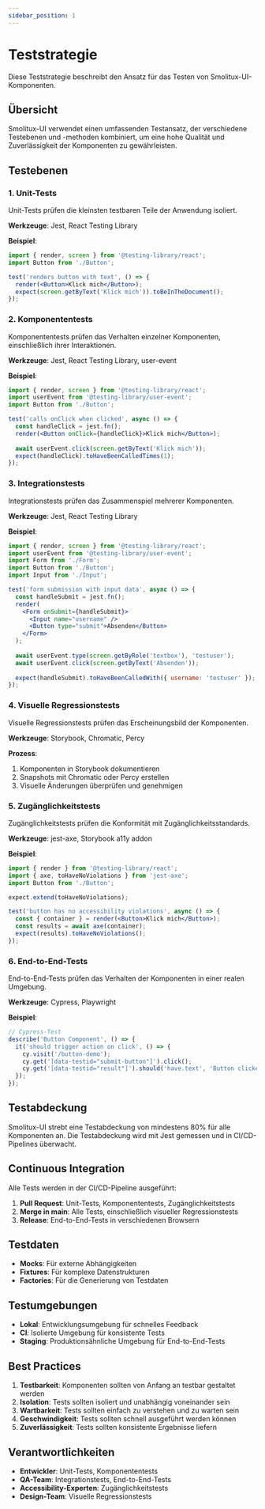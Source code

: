 ```yaml
---
sidebar_position: 1
---
```


# Teststrategie

Diese Teststrategie beschreibt den Ansatz für das Testen von Smolitux-UI-Komponenten.

## Übersicht

Smolitux-UI verwendet einen umfassenden Testansatz, der verschiedene Testebenen und -methoden kombiniert, um eine hohe Qualität und Zuverlässigkeit der Komponenten zu gewährleisten.

## Testebenen

### 1. Unit-Tests

Unit-Tests prüfen die kleinsten testbaren Teile der Anwendung isoliert.

**Werkzeuge**: Jest, React Testing Library

**Beispiel**:
```jsx
import { render, screen } from '@testing-library/react';
import Button from './Button';

test('renders button with text', () => {
  render(<Button>Klick mich</Button>);
  expect(screen.getByText('Klick mich')).toBeInTheDocument();
});
```

### 2. Komponententests

Komponententests prüfen das Verhalten einzelner Komponenten, einschließlich ihrer Interaktionen.

**Werkzeuge**: Jest, React Testing Library, user-event

**Beispiel**:
```jsx
import { render, screen } from '@testing-library/react';
import userEvent from '@testing-library/user-event';
import Button from './Button';

test('calls onClick when clicked', async () => {
  const handleClick = jest.fn();
  render(<Button onClick={handleClick}>Klick mich</Button>);
  
  await userEvent.click(screen.getByText('Klick mich'));
  expect(handleClick).toHaveBeenCalledTimes(1);
});
```

### 3. Integrationstests

Integrationstests prüfen das Zusammenspiel mehrerer Komponenten.

**Werkzeuge**: Jest, React Testing Library

**Beispiel**:
```jsx
import { render, screen } from '@testing-library/react';
import userEvent from '@testing-library/user-event';
import Form from './Form';
import Button from './Button';
import Input from './Input';

test('form submission with input data', async () => {
  const handleSubmit = jest.fn();
  render(
    <Form onSubmit={handleSubmit}>
      <Input name="username" />
      <Button type="submit">Absenden</Button>
    </Form>
  );
  
  await userEvent.type(screen.getByRole('textbox'), 'testuser');
  await userEvent.click(screen.getByText('Absenden'));
  
  expect(handleSubmit).toHaveBeenCalledWith({ username: 'testuser' });
});
```

### 4. Visuelle Regressionstests

Visuelle Regressionstests prüfen das Erscheinungsbild der Komponenten.

**Werkzeuge**: Storybook, Chromatic, Percy

**Prozess**:
1. Komponenten in Storybook dokumentieren
2. Snapshots mit Chromatic oder Percy erstellen
3. Visuelle Änderungen überprüfen und genehmigen

### 5. Zugänglichkeitstests

Zugänglichkeitstests prüfen die Konformität mit Zugänglichkeitsstandards.

**Werkzeuge**: jest-axe, Storybook a11y addon

**Beispiel**:
```jsx
import { render } from '@testing-library/react';
import { axe, toHaveNoViolations } from 'jest-axe';
import Button from './Button';

expect.extend(toHaveNoViolations);

test('button has no accessibility violations', async () => {
  const { container } = render(<Button>Klick mich</Button>);
  const results = await axe(container);
  expect(results).toHaveNoViolations();
});
```

### 6. End-to-End-Tests

End-to-End-Tests prüfen das Verhalten der Komponenten in einer realen Umgebung.

**Werkzeuge**: Cypress, Playwright

**Beispiel**:
```javascript
// Cypress-Test
describe('Button Component', () => {
  it('should trigger action on click', () => {
    cy.visit('/button-demo');
    cy.get('[data-testid="submit-button"]').click();
    cy.get('[data-testid="result"]').should('have.text', 'Button clicked');
  });
});
```

## Testabdeckung

Smolitux-UI strebt eine Testabdeckung von mindestens 80% für alle Komponenten an. Die Testabdeckung wird mit Jest gemessen und in CI/CD-Pipelines überwacht.

## Continuous Integration

Alle Tests werden in der CI/CD-Pipeline ausgeführt:

1. **Pull Request**: Unit-Tests, Komponententests, Zugänglichkeitstests
2. **Merge in main**: Alle Tests, einschließlich visueller Regressionstests
3. **Release**: End-to-End-Tests in verschiedenen Browsern

## Testdaten

- **Mocks**: Für externe Abhängigkeiten
- **Fixtures**: Für komplexe Datenstrukturen
- **Factories**: Für die Generierung von Testdaten

## Testumgebungen

- **Lokal**: Entwicklungsumgebung für schnelles Feedback
- **CI**: Isolierte Umgebung für konsistente Tests
- **Staging**: Produktionsähnliche Umgebung für End-to-End-Tests

## Best Practices

1. **Testbarkeit**: Komponenten sollten von Anfang an testbar gestaltet werden
2. **Isolation**: Tests sollten isoliert und unabhängig voneinander sein
3. **Wartbarkeit**: Tests sollten einfach zu verstehen und zu warten sein
4. **Geschwindigkeit**: Tests sollten schnell ausgeführt werden können
5. **Zuverlässigkeit**: Tests sollten konsistente Ergebnisse liefern

## Verantwortlichkeiten

- **Entwickler**: Unit-Tests, Komponententests
- **QA-Team**: Integrationstests, End-to-End-Tests
- **Accessibility-Experten**: Zugänglichkeitstests
- **Design-Team**: Visuelle Regressionstests